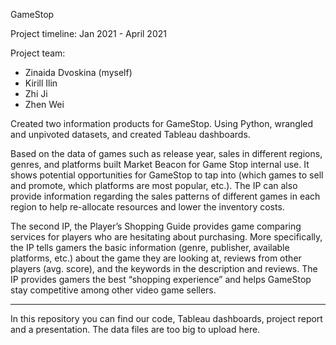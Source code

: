 GameStop

Project timeline: 
Jan 2021 - April 2021

Project team:
- Zinaida Dvoskina (myself)
- Kirill Ilin
- Zhi Ji
- Zhen Wei

Created two information products for GameStop. Using Python, wrangled and unpivoted datasets, and created Tableau dashboards.

Based on the data of games such as release year, sales in different regions, genres, and platforms built Market Beacon for Game Stop internal use. It shows potential opportunities for GameStop to tap into (which games to sell and promote, which platforms are most popular, etc.). The IP can also provide information regarding the sales patterns of different games in each region to help re-allocate resources and lower the inventory costs.

The second IP, the Player’s Shopping Guide provides game comparing services for players who are hesitating about purchasing. More specifically, the IP tells gamers the basic information (genre, publisher, available platforms, etc.) about the game they are looking at, reviews from other players (avg. score), and the keywords in the description and reviews. The IP provides gamers the best “shopping experience” and helps GameStop stay competitive among other video game sellers.

__________________________________

In this repository you can find our code, Tableau dashboards, project report and a presentation. 
The data files are too big to upload here.

